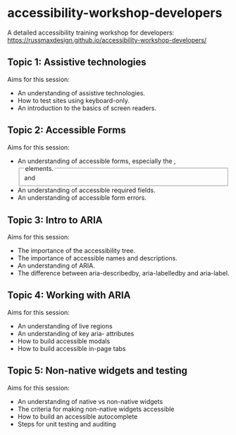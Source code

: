 # accessibility-workshop-developers

A detailed accessibility training workshop for developers:
https://russmaxdesign.github.io/accessibility-workshop-developers/

## Topic 1: Assistive technologies

Aims for this session:

- An understanding of assistive technologies.
- How to test sites using keyboard-only.
- An introduction to the basics of screen readers.

## Topic 2: Accessible Forms

Aims for this session:

- An understanding of accessible forms, especially the <label>, <fieldset> and <legend> elements.
- An understanding of accessible required fields.
- An understanding of accessible form errors.

## Topic 3: Intro to ARIA

Aims for this session:

- The importance of the accessibility tree.
- The importance of accessible names and descriptions.
- An understanding of ARIA.
- The difference between aria-describedby, aria-labelledby and aria-label.

## Topic 4: Working with ARIA

Aims for this session:

- An understanding of live regions
- An understanding of key aria- attributes
- How to build accessible modals
- How to build accessible in-page tabs

## Topic 5: Non-native widgets and testing

Aims for this session:

- An understanding of native vs non-native widgets
- The criteria for making non-native widgets accessible
- How to build an accessible autocomplete
- Steps for unit testing and auditing

